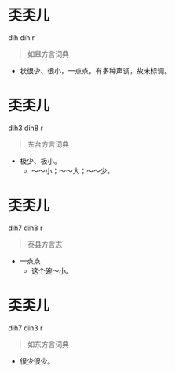 # 奀奀儿
dih dih r
> 如皋方言词典
- 状很少、很小，一点点。有多种声调，故未标调。

# 奀奀儿
dih3 dih8 r
> 东台方言词典
- 极少、极小。
  - ～～小；～～大；～～少。

# 奀奀儿
dih7 dih8 r
> 泰县方言志
- 一点点
  - 这个碗～小。

# 奀奀儿
dih7 din3 r
> 如东方言词典
- 很少很少。
